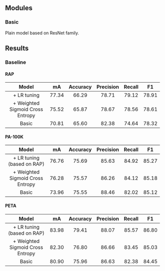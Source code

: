## Modules

### Basic
Plain model based on ResNet family.

## Results

### Baseline

#### RAP
| Model | mA | Accuracy | Precision | Recall | F1 |
| :---: | :---: | :---: | :---: | :---: | :---: |
| + LR tuning | 77.34 | 66.29 | 78.71 | 79.12 | 78.91 |
| + Weighted Sigmoid Cross Entropy | 75.52 | 65.87 | 78.67 | 78.56 | 78.61 |
| Basic | 70.81 | 65.60 | 82.38 | 74.64 | 78.32 |

#### PA-100K
| Model | mA | Accuracy | Precision | Recall | F1 |
| :---: | :---: | :---: | :---: | :---: | :---: |
| + LR tuning (based on RAP) | 76.76 | 75.69 | 85.63 | 84.92 | 85.27 |
| + Weighted Sigmoid Cross Entropy | 76.28 | 75.57 | 86.26 | 84.12 | 85.18 |
| Basic | 73.96 | 75.55 | 88.46 | 82.02 | 85.12 |

#### PETA
| Model | mA | Accuracy | Precision | Recall | F1 |
| :---: | :---: | :---: | :---: | :---: | :---: |
| + LR tuning (based on RAP) | 83.98 | 79.41 | 88.07 | 85.57 | 86.80 |
| + Weighted Sigmoid Cross Entropy | 82.30 | 76.80 | 86.66 | 83.45 | 85.03 |
| Basic | 80.90 | 75.96 | 86.63 | 82.38 | 84.45 |
